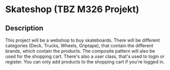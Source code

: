 # Skateshop (TBZ M326 Projekt)

## Description
This project will be a webshop to buy skateboards. There will be different categories (Deck, Trucks, Wheels, Griptape), that contain the different brands, which contain the products. The composite pattern will also be used for the shopping cart. There's also a user class, that's used to login or register. You can only add products to the shopping cart if you're logged in.
